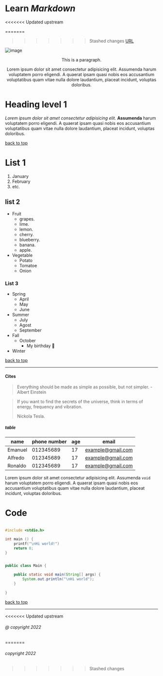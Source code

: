 <!-- this is a comment -->

# Learn _Markdown_

<<<<<<< Updated upstream

=======
>>>>>>> Stashed changes
[URL](https://www.markdownguide.org/basic-syntax/) 
<!-- Image from midjourney -->
![image](https://images-wixmp-ed30a86b8c4ca887773594c2.wixmp.com/f/757af675-435b-4c00-9bd6-92a6a49ed006/dflfum6-38275be8-6ebe-4e13-b529-d4b53882a866.png?token=eyJ0eXAiOiJKV1QiLCJhbGciOiJIUzI1NiJ9.eyJzdWIiOiJ1cm46YXBwOjdlMGQxODg5ODIyNjQzNzNhNWYwZDQxNWVhMGQyNmUwIiwiaXNzIjoidXJuOmFwcDo3ZTBkMTg4OTgyMjY0MzczYTVmMGQ0MTVlYTBkMjZlMCIsIm9iaiI6W1t7InBhdGgiOiJcL2ZcLzc1N2FmNjc1LTQzNWItNGMwMC05YmQ2LTkyYTZhNDllZDAwNlwvZGZsZnVtNi0zODI3NWJlOC02ZWJlLTRlMTMtYjUyOS1kNGI1Mzg4MmE4NjYucG5nIn1dXSwiYXVkIjpbInVybjpzZXJ2aWNlOmZpbGUuZG93bmxvYWQiXX0.5siYXp9ceoYx4T545Osqbadaon4UxGoLbM5D9leGLjA)

<center> 
This is a paragraph.

Lorem ipsum dolor sit amet consectetur adipisicing elit. Assumenda harum voluptatem porro eligendi. A quaerat ipsam quasi nobis eos accusantium voluptatibus quam vitae nulla dolore laudantium, placeat incidunt, voluptas doloribus.</center>

# Heading level 1

_Lorem ipsum dolor sit amet consectetur adipisicing elit._ **Assumenda** harum voluptatem porro eligendi. A quaerat ipsam quasi nobis eos accusantium voluptatibus quam vitae nulla dolore laudantium, placeat incidunt, voluptas doloribus.


[back to top](#learn-markdown)

# List 1

1. January
2. February
3. etc.

## list 2

- Fruit
    - grapes.
    - lime.
    - lemon.
    - cherry.
    - blueberry.
    - banana.
    - apple.
- Vegetable
    - Potato
    - Tomatoe
    - Onion

### List 3
* Spring
    * April
    * May
    * June
* Summer
    * July
    * Agost
    * September
* Fall
    * October
        * My birthday :gift:
* Winter



[back to top](#learn-markdown)

---

#### Cites

> Everything should be made as simple as possible, but not simpler. - Albert Einstein

>
> If you want to find the secrets of the universe, think in terms of energy, frequency and vibration.
>
> Nickola Tesla.


##### table

| name | phone number | age | email |
| --- | --- |  --- | --- |
| Emanuel | 012345689 | 17 | example@gmail.com |
| Alfredo | 012345689 | 17 | example@gmail.com |
| Ronaldo | 012345689 | 17 |example@gmail.com |



Lorem ipsum dolor sit amet consectetur adipisicing elit. Assumenda `void` harum voluptatem porro eligendi. A quaerat ipsam quasi nobis eos accusantium voluptatibus quam vitae nulla dolore laudantium, placeat incidunt, voluptas doloribus.

# Code

```c

#include <stdio.h>

int main () {
    printf("\nHi world!")
    return 0;
}

```

```java

public class Main {

    public static void main(String[] args) {
        System.out.println("\nHi world");
    }
    
}

```



[back to top](#learn-markdown)

---

<<<<<<< Updated upstream
###### @ copyright 2022
=======
###### copyright 2022
>>>>>>> Stashed changes
